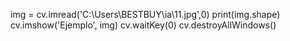 img = cv.imread('C:\\Users\\BESTBUY\\ia\\11.jpg',0)
print(img.shape)
cv.imshow('Ejemplo', img)
cv.waitKey(0)
cv.destroyAllWindows()